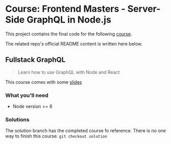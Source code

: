 # Course: Frontend Masters - Server-Side GraphQL in Node.js

This project contains the final code for the following [course](https://frontendmasters.com/courses/server-graphql-nodejs/).

The related repo's official README content is written here below.

## Fullstack GraphQL

> Learn how to use GraphQL with Node and React

This course comes with some [slides](https://docs.google.com/presentation/d/1IrGA4PtUEZPVDTBg5_WCMmUapElbFBgLwfSBAp8ft1g/edit?usp=sharing)

### What you'll need

- Node version >= 6

### Solutions

The solution branch has the completed course fo reference. There is no one way to finish this course.
`git checkout solution`
